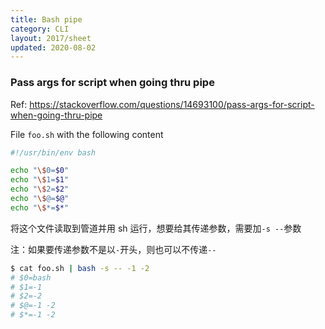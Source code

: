 ```yaml
---
title: Bash pipe
category: CLI
layout: 2017/sheet
updated: 2020-08-02
---
```


### Pass args for script when going thru pipe

Ref: <https://stackoverflow.com/questions/14693100/pass-args-for-script-when-going-thru-pipe>

File `foo.sh` with the following content

```bash
#!/usr/bin/env bash

echo "\$0=$0"
echo "\$1=$1"
echo "\$2=$2"
echo "\$@=$@"
echo "\$*=$*"
```

将这个文件读取到管道并用 sh 运行，想要给其传递参数，需要加`-s --`参数

注：如果要传递参数不是以`-`开头，则也可以不传递`--`

```bash
$ cat foo.sh | bash -s -- -1 -2
# $0=bash
# $1=-1
# $2=-2
# $@=-1 -2
# $*=-1 -2
```
